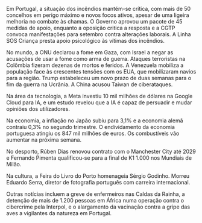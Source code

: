 Em Portugal, a situação dos incêndios mantém-se crítica, com mais de 50 concelhos em perigo máximo e novos focos ativos, apesar de uma ligeira melhoria no combate às chamas. O Governo aprovou um pacote de 45 medidas de apoio, enquanto a oposição critica a resposta e a CGTP convoca manifestações para setembro contra alterações laborais. A Linha SOS Criança presta apoio psicológico às vítimas dos incêndios.

No mundo, a ONU declarou a fome em Gaza, com Israel a negar as acusações de usar a fome como arma de guerra. Ataques terroristas na Colômbia fizeram dezenas de mortos e feridos. A Venezuela mobiliza a população face às crescentes tensões com os EUA, que mobilizaram navios para a região. Trump estabeleceu um novo prazo de duas semanas para o fim da guerra na Ucrânia. A China acusou Taiwan de ciberataques.

Na área da tecnologia, a Meta investiu 10 mil milhões de dólares na Google Cloud para IA, e um estudo revelou que a IA é capaz de persuadir e mudar opiniões dos utilizadores.

Na economia, a inflação no Japão subiu para 3,1% e a economia alemã contraiu 0,3% no segundo trimestre. O endividamento da economia portuguesa atingiu os 847 mil milhões de euros. Os combustíveis vão aumentar na próxima semana.

No desporto, Rúben Dias renovou contrato com o Manchester City até 2029 e Fernando Pimenta qualificou-se para a final de K1 1.000 nos Mundiais de Milão.

Na cultura, a Feira do Livro do Porto homenageia Sérgio Godinho. Morreu Eduardo Serra, diretor de fotografia português com carreira internacional.

Outras notícias incluem a greve de enfermeiros nas Caldas da Rainha, a detenção de mais de 1.200 pessoas em África numa operação contra o cibercrime pela Interpol, e o alargamento da vacinação contra a gripe das aves a vigilantes da natureza em Portugal.